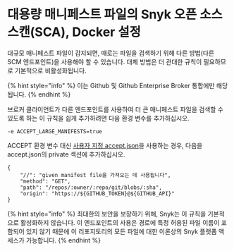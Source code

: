 # 대용량 매니페스트 파일의 Snyk 오픈 소스 스캔(SCA), Docker 설정

대규모 매니페스트 파일이 감지되면, 때로는 파일을 검색하기 위해 다른 방법(다른 SCM 엔드포인트)을 사용해야 할 수 있습니다. 대체 방법은 더 관대한 규칙이 필요하므로 기본적으로 비활성화됩니다.

{% hint style="info" %}
이는 Github 및 Github Enterprise Broker 통합에만 해당됩니다.
{% endhint %}

브로커 클라이언트가 다른 엔드포인트를 사용하여 더 큰 매니페스트 파일을 검색할 수 있도록 하는 이 규칙을 쉽게 추가하려면 다음 환경 변수를 추가하십시오.

```console
-e ACCEPT_LARGE_MANIFESTS=true
```

ACCEPT 환경 변수 대신 [사용자 지정 accept.json](https://docs.snyk.io/enterprise-setup/snyk-broker/install-and-configure-snyk-broker/advanced-configuration-for-snyk-broker-docker-installation/custom-approved-listing-filter-with-docker)을 사용하는 경우, 다음을 accept.json의 private 섹션에 추가하십시오.

```
{
    "//": "given manifest file을 가져오는 데 사용됩니다",
    "method": "GET",
    "path": "/repos/:owner/:repo/git/blobs/:sha",
    "origin": "https://${GITHUB_TOKEN}@${GITHUB_API}"
}
```

{% hint style="info" %}
최대한의 보안을 보장하기 위해, Snyk는 이 규칙을 기본적으로 활성화하지 않습니다. 이 엔드포인트의 사용은 경로에 특정 허용된 파일 이름이 포함되어 있지 않기 때문에 이 리포지토리의 모든 파일에 대한 이론상의 Snyk 플랫폼 액세스가 가능합니다.
{% endhint %}

